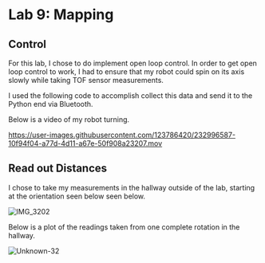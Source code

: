 # Lab 9: Mapping

## Control

For this lab, I chose to do implement open loop control. In order to get open loop control to work, I had to ensure that my robot could spin on its axis slowly while taking TOF sensor measurements. 

I used the following code to accomplish collect this data and send it to the Python end via Bluetooth.

<script src="https://gist.github.com/sarika2446/9bc6df13f540c4c641ba04e589819775.js"></script>

Below is a video of my robot turning.

https://user-images.githubusercontent.com/123786420/232996587-10f94f04-a77d-4d11-a67e-50f908a23207.mov

## Read out Distances

I chose to take my measurements in the hallway outside of the lab, starting at the orientation seen below seen below.

![IMG_3202](https://user-images.githubusercontent.com/123786420/233005926-9dc48a66-6be7-4337-a1f5-036f1d9a3cdd.jpg)

Below is a plot of the readings taken from one complete rotation in the hallway.

![Unknown-32](https://user-images.githubusercontent.com/123786420/233005662-68351ac0-64b8-4495-bacf-20835f9abf9e.png)


